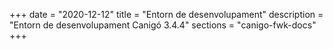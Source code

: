 +++
date        = "2020-12-12"
title       = "Entorn de desenvolupament"
description = "Entorn de desenvolupament Canigó 3.4.4"
sections    = "canigo-fwk-docs"
+++